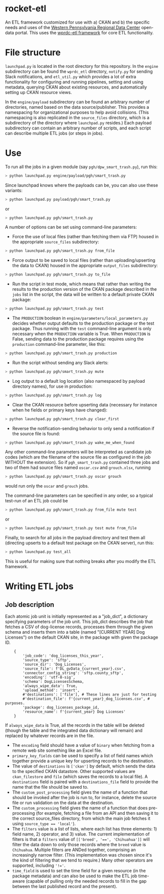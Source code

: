 # rocket-etl
An ETL framework customized for use with a) CKAN and b) the specific needs and uses of the [Western Pennsylvania Regional Data Center](https://www.wprdc.org) open-data portal. This uses the [wprdc-etl framework](https://github.com/WPRDC/wprdc-etl/) for core ETL functionality.

# File structure

`launchpad.py` is located in the root directory for this repository. In the `engine` subdirectory can be found the `wprdc_etl` directory, `notify.py` for sending Slack notifications, and `etl_util.py` which provides a lot of extra functionality for configuring and running pipelines, setting and using metadata, querying CKAN about existing resources, and automatically setting up CKAN resource views.

In the `engine/payload` subdirectory can be found an arbitrary number of directories, named based on the data source/publisher. This provides a namespacing for organizational purposes to help avoid collisions. (This namespacing is also replicated in the `source_files` directory, which is a subdirectory of the directory where `launchpad.py` resides.) Each payload subdirectory can contain an arbitrary number of scripts, and each script can describe multiple ETL jobs (or steps in jobs). 

# Use
To run all the jobs in a given module (say `pgh/dpw_smart_trash.py`), run this:
```bash
> python launchpad.py engine/payload/pgh/smart_trash.py
```

Since launchpad knows where the payloads can be, you can also use these variants:
```bash
> python launchpad.py payload/pgh/smart_trash.py
```
or
```bash
> python launchpad.py pgh/smart_trash.py
```

A number of options can be set using command-line parameters:

* Force the use of local files (rather than fetching them via FTP) housed in the appropriate `source_files` subdirectory:
```bash
> python launchpad.py pgh/smart_trash.py from_file
```

* Force output to be saved to local files (rather than uploading/upserting the data to CKAN) housed in the appropriate `output_files` subdirectory:
```bash
> python launchpad.py pgh/smart_trash.py to_file
```


* Run the script in test mode, which means that rather than writing the results to the production version of the CKAN package described in the `jobs` list in the script, the data will be written to a default private CKAN package:
```bash
> python launchpad.py pgh/smart_trash.py test
```

* The `PRODUCTION` boolean in `engine/parameters/local_parameters.py` decides whether output defaults to the production package or the test package. Thus running with the `test` command-line argument is only necessary when the `PRODUCTION` variable is True. When `PRODUCTION` is False, sending data to the production package requires using the `production` command-line parameter, like this:
```bash
> python launchpad.py pgh/smart_trash.py production
```

* Run the script without sending any Slack alerts:
```bash
> python launchpad.py pgh/smart_trash.py mute
```

* Log output to a default log location (also namespaced by payload directory names), for use in production:
```bash
> python launchpad.py pgh/smart_trash.py log
```

* Clear the CKAN resource before upserting data (necessary for instance when he fields or primary keys have changed):
```bash
> python launchpad.py pgh/smart_trash.py clear_first
```

* Reverse the notification-sending behavior to only send a notification if the source file is found:
```bash
> python launchpad.py pgh/smart_trash.py wake_me_when_found
```

Any other command-line parameters will be interpreted as candidate job codes (which are the filename of the source file as configured in the job WITHOUT the extension).  So if `pgh_smart_trash.py` contained three jobs and two of them had source files named `oscar.csv` and `grouch.xlsx`, running

```bash
> python launchpad.py pgh/smart_trash.py oscar grouch
```

would run only the `oscar` and `grouch` jobs.

The command-line parameters can be specified in any order, so a typical test-run of an ETL job could be 
```bash
> python launchpad.py pgh/smart_trash.py from_file mute test
```
or 
```bash
> python launchpad.py pgh/smart_trash.py test mute from_file
```


Finally, to search for all jobs in the payload directory and test them all (directing upserts to a default test package on the CKAN server), run this:
```bash
> python launchpad.py test_all
```
This is useful for making sure that nothing breaks after you modify the ETL framework.

# Writing ETL jobs

## Job description
Each atomic job unit is initially represented as a "job_dict", a dictionary specifying parameters of the job unit. This job_dict describes the job that fetches a CSV of dog-license records, processes them through the given schema and inserts them into a table (named "[CURRENT YEAR] Dog Licenses") on the default CKAN site, in the package with given the package ID.
```
    {
        'job_code': 'dog_licenses_this_year',
        'source_type': 'sftp',
        'source_dir': 'Dog_Licenses',
        'source_file': f'DL_gvData_{current_year}.csv',
        'connector_config_string': 'sftp.county_sftp',
        'encoding': 'utf-8-sig',
        'schema': DogLicensesSchema,
        'always_wipe_data': True,
        'upload_method': 'insert',
        #'destinations': ['file'], # These lines are just for testing
        #'destination_file': f'{current_year}_dog_licenses.csv', # purposes.
        'package': dog_licenses_package_id,
        'resource_name': f'{current_year} Dog Licenses'
    }
```
If `always_wipe_data` is True, all the records in the table will be deleted (though the table and the integrated data dictionary will remain) and replaced by whatever records are in the file.

* The `encoding` field should have a value of `binary` when fetching from a remote web site something like an Excel file.
* `primary_key_fields` can be used to specify a list of field names which together provide a unique key for upserting records to the destination.
* The value of `destinations` is `['ckan']` by default, which sends the data to the specified CKAN datastore. Other supported values are `ckan_filestore` and `file` (which saves the records to a local file). A `destinations` field is paired with a `destinations_file` field to provide the name that the file should be saved to.
* The `custom_post_processing` field gives the name of a function that should be invoked after the job is run to, for instance, delete the source file or run validation on the data at the destination.
* The `custom_processing` field gives the name of a function that does pre-processing (for example, fetching a file from an API and then saving it to the correct source_files directory, from which the main job fetches it using `source_type == 'local'`).
* The `filters` value is a list of lists, where each list has three elements: 1) field name, 2) operator, and 3) value. The current implementation of filters is that a `filters` value of `[['breed', '==', 'Chihuahua']]` will filter the data down to only those records where the `breed` value is `Chihuahua`. Multiple filters are ANDed together, comprising an increasingly narrow filter. (This implementation was chosen since it's the kind of filtering that we tend to require.) Many other operators are supported, including `'!='`.
* `time_field` is used to set the time field for a given resource (in the package metadata) and can also be used to make the ETL job time-aware (capable of pulling only the needed records to fill in the gap between the last published record and the present).
